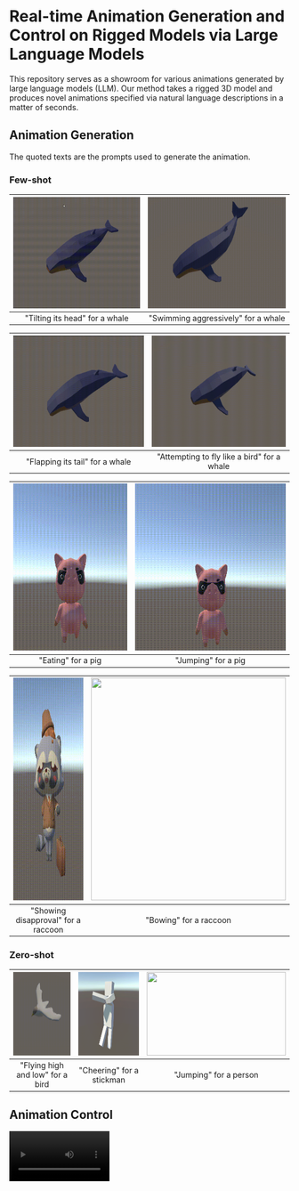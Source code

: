 # Real-time Animation Generation and Control on Rigged Models via Large Language Models
 
This repository serves as a showroom for various animations generated by large language models (LLM). Our method takes a rigged 3D model and produces novel animations specified via natural language descriptions in a matter of seconds.

## Animation Generation

The quoted texts are the prompts used to generate the animation.

### Few-shot

| <img src="/videos/whale_head_moving.gif" width="375" height="200"/>| <img src="/videos/whale_swim_aggressively.gif" width="375" height="200"/> |
| :-------------: | :-------------: | 
| "Tilting its head" for a whale  | "Swimming aggressively" for a whale |

| <img src="/videos/whale_tail_flap.gif" width="375" height="200"/>| <img src="/videos/whale_attempting_to_fly.gif" width="375" height="200"/> |
| :-------------: | :-------------: | 
| "Flapping its tail" for a whale  | "Attempting to fly like a bird" for a whale |

| <img src="/videos/pig_eat.gif" width="300" height="300"/> | <img src="/videos/pig_jump.gif" width="400" height="300"/>  |
| :-------------: | :-------------: | 
| "Eating" for a pig | "Jumping" for a pig |

| <img src="/videos/raccoon_disapproval.gif" width="350" height="400"/>| <img src="/videos/raccoon_bow.gif" width="350" height="400"/>  |
| :-------------: | :-------------: | 
| "Showing disapproval" for a raccoon | "Bowing" for a raccoon  |

### Zero-shot

| <img src="/videos/bird_flying_high_and_low.gif" width="200" height="150"/> |  <img src="/videos/stickman_cheering.gif" width="150" height="150"/> | <img src="/videos/person_jumping.gif" width="250" height="150"/>  |
| :-------------: | :-------------: | :-------------: | 
| "Flying high and low" for a bird | "Cheering" for a stickman  | "Jumping" for a person  |


## Animation Control

<video src="videos/archer_walking_HD.mp4" width=180/>